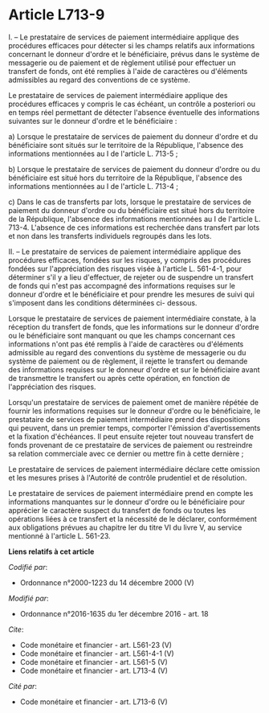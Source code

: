 # Article L713-9

I. – Le prestataire de services de paiement intermédiaire applique des procédures efficaces pour détecter si les champs
relatifs aux informations concernant le donneur d'ordre et le bénéficiaire, prévus dans le système de messagerie ou de
paiement et de règlement utilisé pour effectuer un transfert de fonds, ont été remplies à l'aide de caractères ou d'éléments
admissibles au regard des conventions de ce système. 

Le prestataire de services de paiement intermédiaire applique des procédures efficaces y compris le cas échéant, un contrôle
a posteriori ou en temps réel permettant de détecter l'absence éventuelle des informations suivantes sur le donneur d'ordre
et le bénéficiaire : 

a) Lorsque le prestataire de services de paiement du donneur d'ordre et du bénéficiaire sont situés sur le territoire de la
République, l'absence des informations mentionnées au I de l'article L. 713-5 ; 

b) Lorsque le prestataire de services de paiement du donneur d'ordre ou du bénéficiaire est situé hors du territoire de la
République, l'absence des informations mentionnées au I de l'article L. 713-4 ; 

c) Dans le cas de transferts par lots, lorsque le prestataire de services de paiement du donneur d'ordre ou du bénéficiaire
est situé hors du territoire de la République, l'absence des informations mentionnées au I de l'article L. 713-4. L'absence
de ces informations est recherchée dans transfert par lots et non dans les transferts individuels regroupés dans les lots. 

II. – Le prestataire de services de paiement intermédiaire applique des procédures efficaces, fondées sur les risques, y
compris des procédures fondées sur l'appréciation des risques visée à l'article L. 561-4-1, pour déterminer s'il y a lieu
d'effectuer, de rejeter ou de suspendre un transfert de fonds qui n'est pas accompagné des informations requises sur le
donneur d'ordre et le bénéficiaire et pour prendre les mesures de suivi qui s'imposent dans les conditions déterminées ci-
dessous. 

Lorsque le prestataire de services de paiement intermédiaire constate, à la réception du transfert de fonds, que les
informations sur le donneur d'ordre ou le bénéficiaire sont manquant ou que les champs concernant ces informations n'ont pas
été remplis à l'aide de caractères ou d'éléments admissible au regard des conventions du système de messagerie ou du système
de paiement ou de règlement, il rejette le transfert ou demande des informations requises sur le donneur d'ordre et sur le
bénéficiaire avant de transmettre le transfert ou après cette opération, en fonction de l'appréciation des risques. 

Lorsqu'un prestataire de services de paiement omet de manière répétée de fournir les informations requises sur le donneur
d'ordre ou le bénéficiaire, le prestataire de services de paiement intermédiaire prend des dispositions qui peuvent, dans un
premier temps, comporter l'émission d'avertissements et la fixation d'échéances. Il peut ensuite rejeter tout nouveau
transfert de fonds provenant de ce prestataire de services de paiement ou restreindre sa relation commerciale avec ce dernier
ou mettre fin à cette dernière ; 

Le prestataire de services de paiement intermédiaire déclare cette omission et les mesures prises à l'Autorité de contrôle
prudentiel et de résolution. 

Le prestataire de services de paiement intermédiaire prend en compte les informations manquantes sur le donneur d'ordre ou le
bénéficiaire pour apprécier le caractère suspect du transfert de fonds ou toutes les opérations liées à ce transfert et la
nécessité de le déclarer, conformément aux obligations prévues au chapitre Ier du titre VI du livre V, au service mentionné à
l'article L. 561-23.

**Liens relatifs à cet article**

_Codifié par_:

  - Ordonnance n°2000-1223 du 14 décembre 2000 (V)

_Modifié par_:

  - Ordonnance n°2016-1635 du 1er décembre 2016 - art. 18

_Cite_:

  - Code monétaire et financier - art. L561-23 (V)
  - Code monétaire et financier - art. L561-4-1 (V)
  - Code monétaire et financier - art. L561-5 (V)
  - Code monétaire et financier - art. L713-4 (V)

_Cité par_:

  - Code monétaire et financier - art. L713-6 (V)
